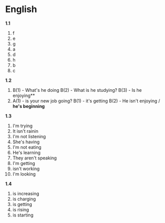 # English
**1.1**
1) f 
2) e
3) g
4) a 
5) d
6) h
7) b 
8) c

**1.2**

1)  B(1) - What's he doing
    B(2) - What is he studying?
    B(3) - Is he enjoying**
2)  A(1) - is your new job going?
    B(1) - it's getting
    B(2) - He isn't enjoying / **he's beginning**

**1.3**

1) I'm trying
2) It isn't rainin
3) I'm not listening
4) She's having
5) I'm not eating
6) He's learning
7) They aren't speaking
8) I'm getting
9) isn't working
10) I'm looking

**1.4**

1) is increasing
2) is charging
3) is getting
4) is rising
5) is starting



